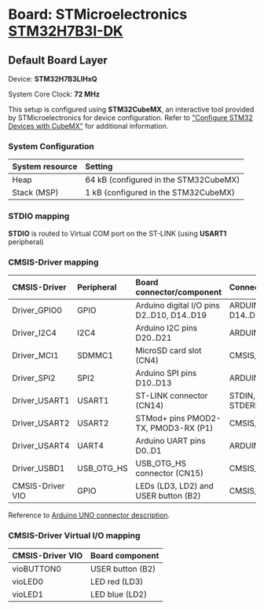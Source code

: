 # Board: STMicroelectronics [STM32H7B3I-DK](https://www.st.com/en/evaluation-tools/stm32h7b3i-dk.html)

## Default Board Layer

Device: **STM32H7B3LIHxQ**

System Core Clock: **72 MHz**

This setup is configured using **STM32CubeMX**, an interactive tool provided by STMicroelectronics for device configuration.
Refer to ["Configure STM32 Devices with CubeMX"](https://open-cmsis-pack.github.io/cmsis-toolbox/CubeMX/) for additional information.

### System Configuration

| System resource       | Setting
|:----------------------|:--------------------------------------
| Heap                  | 64 kB (configured in the STM32CubeMX)
| Stack (MSP)           |  1 kB (configured in the STM32CubeMX)

### STDIO mapping

**STDIO** is routed to Virtual COM port on the ST-LINK (using **USART1** peripheral)

### CMSIS-Driver mapping

| CMSIS-Driver          | Peripheral            | Board connector/component                     | Connection
|:----------------------|:----------------------|:----------------------------------------------|:------------------------------
| Driver_GPIO0          | GPIO                  | Arduino digital I/O pins D2..D10, D14..D19    | ARDUINO_UNO_D2..D10, D14..D19
| Driver_I2C4           | I2C4                  | Arduino I2C pins D20..D21                     | ARDUINO_UNO_I2C
| Driver_MCI1           | SDMMC1                | MicroSD card slot (CN4)                       | CMSIS_MCI
| Driver_SPI2           | SPI2                  | Arduino SPI pins D10..D13                     | ARDUINO_UNO_SPI
| Driver_USART1         | USART1                | ST-LINK connector (CN14)                      | STDIN, STDOUT, STDERR
| Driver_USART2         | USART2                | STMod+ pins PMOD2-TX, PMOD3-RX (P1)           | CMSIS_USART
| Driver_USART4         | UART4                 | Arduino UART pins D0..D1                      | ARDUINO_UNO_UART
| Driver_USBD1          | USB_OTG_HS            | USB_OTG_HS connector (CN15)                   | CMSIS_USB_Device
| CMSIS-Driver VIO      | GPIO                  | LEDs (LD3, LD2) and USER button (B2)          | CMSIS_VIO

Reference to [Arduino UNO connector description](https://open-cmsis-pack.github.io/cmsis-toolbox/ReferenceApplications/#arduino-shield).

### CMSIS-Driver Virtual I/O mapping

| CMSIS-Driver VIO      | Board component
|:----------------------|:--------------------------------------
| vioBUTTON0            | USER button (B2)
| vioLED0               | LED red     (LD3)
| vioLED1               | LED blue    (LD2)
